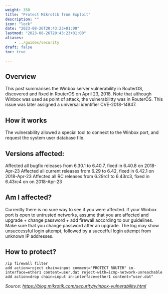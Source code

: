 ```yaml
---
weight: 350
title: "Protect Mikrotik from Exploit"
description: ""
icon: "lock"
date: "2023-08-26T20:43:23+01:00"
lastmod: "2023-08-26T20:43:23+01:00"
aliases:
    - ../guides/security
draft: false
toc: true

---
```

## Overview
This post summarises the Winbox server vulnerability in RouterOS, discovered and fixed in RouterOS on April 23, 2018. 
Note that although Winbox was used as point of attack, the vulnerabilitty was in RouterOS. This issue was later assigned a universal identifier CVE-2018-14847. 

## How it works
The vulnerability allowed a special tool to connect to the Winbox port, and request the system user database file. 

## Versions affected:

Affected all bugfix releases from 6.30.1 to 6.40.7, fixed in 6.40.8 on 2018-Apr-23
Affected all current releases from 6.29 to 6.42, fixed in 6.42.1 on 2018-Apr-23
Affected all RC releases from 6.29rc1 to 6.43rc3, fixed in 6.43rc4 on on 2018-Apr-23

## Am I affected? 
Currently there is no sure way to see if you were affected. If your Winbox port is open to untrusted networks, assume that you are affected and upgrade + change password + add firewall according to our guidelines. Make sure that you change password after an upgrade. The log may show unsuccessful login attempt, followed by a succefful login attempt from unknown IP addresses. 

## How to protect?
```
/ip firewall filter
add action=reject chain=input comment="PROTECT ROUTER" in-interface=ether1 content=user.dat reject-with=icmp-network-unreachable
add action=drop chain=input in-interface=ether1 content="user.dat"
```

*Source: https://blog.mikrotik.com/security/winbox-vulnerability.html*